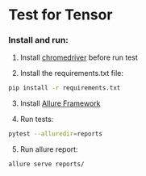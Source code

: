 # Test for Tensor


### Install and run:

1. Install [chromedriver](https://chromedriver.chromium.org/) before run test
    
2. Install the requirements.txt file:
```sh
pip install -r requirements.txt
```

3. Install [Allure Framework](https://docs.qameta.io/allure/)

4. Run tests:
```sh
pytest --alluredir=reports
```

5. Run allure report:
```sh
allure serve reports/
```